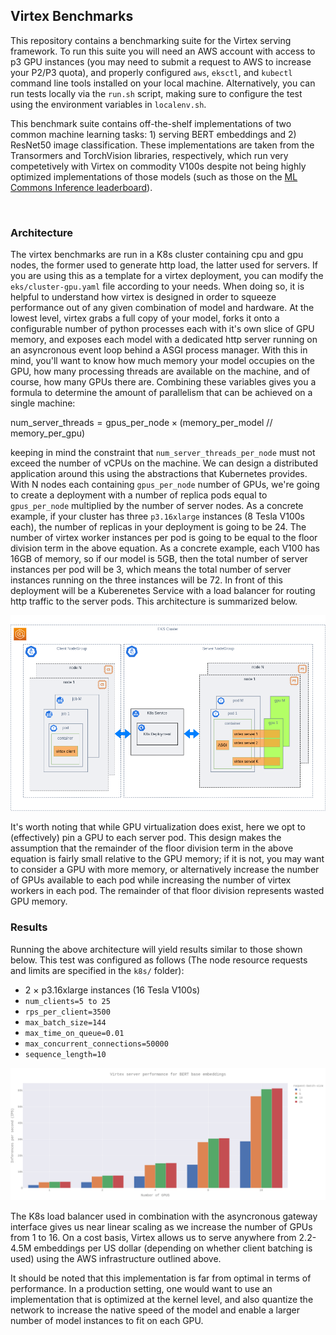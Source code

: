 ## Virtex Benchmarks
This repository contains a benchmarking suite for the Virtex serving framework. To run this suite you will need an AWS account with access to p3 GPU instances (you may need to submit a request to AWS to increase your P2/P3 quota), and properly configured `aws`, `eksctl`, and `kubectl` command line tools installed on your local machine. Alternatively, you can run tests locally via the `run.sh` script, making sure to configure the test using the environment variables in `localenv.sh`.

This benchmark suite contains off-the-shelf implementations of two common machine learning tasks: 1) serving BERT embeddings and 2) ResNet50 image classification. These implementations are taken from the Transormers and TorchVision libraries, respectively, which run very competetively with Virtex on commodity V100s despite not being highly optimized implementations of those models (such as those on the [ML Commons Inference leaderboard](https://mlcommons.org/en/inference-datacenter-07/)).

&nbsp;

### Architecture
The virtex benchmarks are run in a K8s cluster containing cpu and gpu nodes, the former used to generate http load, the latter used for servers. If you are using this as a template for a virtex deployment, you can modify the `eks/cluster-gpu.yaml` file according to your needs. When doing so, it is helpful to understand how virtex is designed in order to squeeze performance out of any given combination of model and hardware. At the lowest level, virtex grabs a full copy of your model, forks it onto a configurable number of python processes each with it's own slice of GPU memory, and exposes each model with a dedicated http server running on an asyncronous event loop behind a ASGI process manager. With this in mind, you'll want to know how much memory your model occupies on the GPU, how many processing threads are available on the machine, and of course, how many GPUs there are. Combining these variables gives you a formula to determine the amount of parallelism that can be achieved on a single machine:

$\text{num\_server\_threads} = \text{gpus\_per\_node} \times (\text{memory\_per\_model // memory\_per\_gpu})$

keeping in mind the constraint that `num_server_threads_per_node` must not exceed the number of vCPUs on the machine. We can design a distributed application around this using the abstractions that Kubernetes provides. With N nodes each containing `gpus_per_node` number of GPUs, we're going to create a deployment with a number of replica pods equal to `gpus_per_node` multiplied by the number of server nodes. As a concrete example, if your cluster has three `p3.16xlarge` instances (8 Tesla V100s each), the number of replicas in your deployment is going to be 24. The number of virtex worker instances per pod is going to be equal to the floor division term in the above equation. As a concrete example, each V100 has 16GB of memory, so if our model is 5GB, then the total number of server instances per pod will be 3, which means the total number of server instances running on the three instances will be 72. In front of this deployment will be a Kuberenetes Service with a load balancer for routing http traffic to the server pods. This architecture is summarized below.

![](data/virtex_benchmark_arch.png)

It's worth noting that while GPU virtualization does exist, here we opt to (effectively) pin a GPU to each server pod. This design makes the assumption that the remainder of the floor division term in the above equation is fairly small relative to the GPU memory; if it is not, you may want to consider a GPU with more memory, or alternatively increase the number of GPUs available to each pod while increasing the number of virtex workers in each pod. The remainder of that floor division represents wasted GPU memory.


### Results

Running the above architecture will yield results similar to those shown below. This test was configured as follows (The node resource requests and limits are specified in the `k8s/` folder):

- 2 $\times$ p3.16xlarge instances (16 Tesla V100s)
- `num_clients=5 to 25`
- `rps_per_client=3500`
- `max_batch_size=144`
- `max_time_on_queue=0.01`
- `max_concurrent_connections=50000`
- `sequence_length=10`

![BERT performance](data/bert_perf.png)

The K8s load balancer used in combination with the asyncronous gateway interface gives us near linear scaling as we increase the number of GPUs from 1 to 16. On a cost basis, Virtex allows us to serve anywhere from 2.2-4.5M embeddings per US dollar (depending on whether client batching is used) using the AWS infrastructure outlined above. 

It should be noted that this implementation is far from optimal in terms of performance. In a production setting, one would want to use an implementation that is optimized at the kernel level, and also quantize the network to increase the native speed of the model and enable a larger number of model instances to fit on each GPU.
